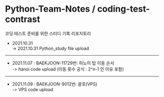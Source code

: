 # Python-Team-Notes / coding-test-contrast
코딩 테스트 준비를 위한 스터디 기록 리포지토리 

* 2021.10.31   
-> 2021.10.31 Python_study file upload  

***
* 2021.11.07 : BAEKJOON-11729번: 하노이 탑 이동 순서   
-> hanoi code upload (이동 횟수 공식 : 2^n-1 인 이유 포함)     


***
* 2021.11.09 : BAEKJOON-9012번: 괄호(VPS)  
-> VPS code upload   
